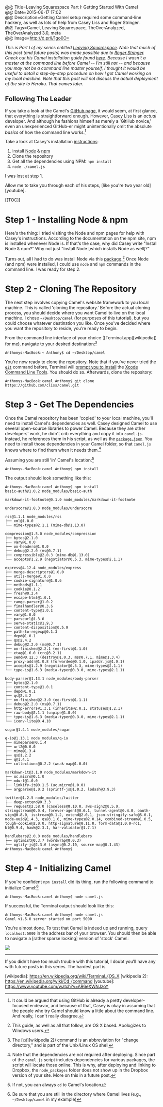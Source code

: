 @@ Title=Leaving Squarespace Part I: Getting Started With Camel  
@@ Date=2015-06-17 17:02  
@@ Description=Getting Camel setup required some command-line hackery, as well as lots of help from Casey Liss and Roger Stringer.  
@@ Tags=Camel, Leaving Squarespace, TheOverAnalyzed, TheOverAnalyzed 3.0, meta  
@@ Image=http://d.pr/i/1go0O+  

*This is Part I of my series entitled [Leaving Squarespace][ls]. Note that much of this post (and future posts) was made possible due to [Roger Stringer][rs]. Check out his Camel installation guide found [here][he]. Because I wasn't a master at the command line before Camel -- I'm still not -- and because you may not be a command line master yourself, I thought it would be useful to detail a step-by-step procedure on how I got Camel working on my local machine. Note that this post will not discuss the actual deployment of the site to Heroku. That comes later.*

<h2>Following The Leader</h2>

If you take a look at the Camel's [GitHub page][github], it would seem, at first glance, that everything is straightforward enough. However, [Casey Liss][twitter] is an *actual* developer. And although he fashions himself as merely a 'GitHub novice,' even an unexperienced GitHub-er might unintentionally omit the absolute *basics* of how the command line works.[^it]

Take a look at Casey's installation [instructions][github 2]:

1. 	Install [Node][nodejs] & [npm][npmjs]
2. Clone the repository
3. Get all the dependencies using NPM: `npm install`
4. `node ./camel.js`

I was lost at step 1. 

Allow me to take you through each of his steps, [like you're two year old][youtube].

[[TOC]]

# Step 1 - Installing Node & npm

Here's the thing: I tried visiting the Node and npm pages for help with Casey's instructions. According to the documentation on the npm site, npm is installed whenever Node is. If that's the case, why did Casey write "Install Node & npm?" Why not just "Install Node [which installs Node as well]?" 

Turns out, all I had to do was install Node via this [package][nodejs 2].[^os] Once Node (and npm) were installed, I could use `node` and `npm` commands in the command line. I was ready for step 2.

# Step 2 - Cloning The Repository

The next step involves copying Camel's website framework to you local machine. This is called 'cloning the repository.' Before the actual cloning process, you should decide where you want Camel to live on the local machine. I chose `~/Desktop/camel` (for purposes of this tutorial), but you could choose whatever destination you like. Once you've decided where you want the repository to reside, you're ready to begin. 

From the command line interface of your choice ([Terminal.app][wikipedia]) for me), navigate to your desired destination:[^th]

```
Anthonys-MacBook:~ Anthony$ cd ~/Desktop/camel
```

You're now ready to clone the repository. Note that if you've never tried the [`git`][git-scm] command before, Terminal will [prompt you to install][git-scm 2] the [Xcode Command Line Tools][housepub]. You should do so. Afterwards, clone the repository:

```
Anthonys-MacBook:camel Anthony$ git clone https://github.com/cliss/camel.git
```

# Step 3 - Get The Dependencies

Once the Camel repository has been 'copied' to your local machine, you'll need to install Camel's dependencies as well. Casey designed Camel to use several open-source libraries to power Camel. Because they are other developers' work, he didn't crib everything and copy it into `camel.js`. Instead, he references them in his script, as well as the [`package.json`][d]. You need to install those dependencies in your Camel folder, so that `camel.js` knows where to find them when it needs them.[^he]

Assuming you are still 'in' Camel's location:[^if]

```
Anthonys-MacBook:camel Anthony$ npm install
```

The output should look something like this:

```
Anthonys-MacBook:camel Anthony$ npm install
basic-auth@1.0.2 node_modules/basic-auth

markdown-it-footnote@0.1.0 node_modules/markdown-it-footnote

underscore@1.8.3 node_modules/underscore

rss@1.1.1 node_modules/rss
├── xml@1.0.0
└── mime-types@2.1.1 (mime-db@1.13.0)

compression@1.5.0 node_modules/compression
├── bytes@2.1.0
├── vary@1.0.0
├── on-headers@1.0.0
├── debug@2.2.0 (ms@0.7.1)
├── compressible@2.0.3 (mime-db@1.13.0)
└── accepts@1.2.9 (negotiator@0.5.3, mime-types@2.1.1)

express@4.12.4 node_modules/express
├── merge-descriptors@1.0.0
├── utils-merge@1.0.0
├── cookie-signature@1.0.6
├── methods@1.1.1
├── cookie@0.1.2
├── fresh@0.2.4
├── escape-html@1.0.1
├── range-parser@1.0.2
├── finalhandler@0.3.6
├── content-type@1.0.1
├── vary@1.0.0
├── parseurl@1.3.0
├── serve-static@1.9.3
├── content-disposition@0.5.0
├── path-to-regexp@0.1.3
├── depd@1.0.1
├── qs@2.4.2
├── debug@2.2.0 (ms@0.7.1)
├── on-finished@2.2.1 (ee-first@1.1.0)
├── etag@1.6.0 (crc@3.2.1)
├── send@0.12.3 (destroy@1.0.3, ms@0.7.1, mime@1.3.4)
├── proxy-addr@1.0.8 (forwarded@0.1.0, ipaddr.js@1.0.1)
├── accepts@1.2.9 (negotiator@0.5.3, mime-types@2.1.1)
└── type-is@1.6.3 (media-typer@0.3.0, mime-types@2.1.1)

body-parser@1.13.1 node_modules/body-parser
├── bytes@2.1.0
├── content-type@1.0.1
├── depd@1.0.1
├── qs@2.4.2
├── on-finished@2.3.0 (ee-first@1.1.1)
├── debug@2.2.0 (ms@0.7.1)
├── http-errors@1.3.1 (inherits@2.0.1, statuses@1.2.1)
├── raw-body@2.1.1 (unpipe@1.0.0)
├── type-is@1.6.3 (media-typer@0.3.0, mime-types@2.1.1)
└── iconv-lite@0.4.10

sugar@1.4.1 node_modules/sugar

q-io@1.13.1 node_modules/q-io
├── mimeparse@0.1.4
├── url2@0.0.0
├── mime@1.3.4
├── qs@1.2.2
├── q@1.4.1
└── collections@0.2.2 (weak-map@1.0.0)

markdown-it@3.1.0 node_modules/markdown-it
├── uc.micro@0.1.0
├── mdurl@1.0.0
├── linkify-it@0.1.5 (uc.micro@1.0.0)
└── argparse@1.0.2 (sprintf-js@1.0.2, lodash@3.9.3)

twitter@1.2.5 node_modules/twitter
├── deep-extend@0.3.3
└── request@2.58.0 (caseless@0.10.0, aws-sign2@0.5.0, stringstream@0.0.4, forever-agent@0.6.1, tunnel-agent@0.4.0, oauth-sign@0.8.0, isstream@0.1.2, extend@2.0.1, json-stringify-safe@5.0.1, node-uuid@1.4.3, qs@3.1.0, mime-types@2.0.14, combined-stream@1.0.5, tough-cookie@2.0.0, http-signature@0.11.0, form-data@1.0.0-rc1, bl@0.9.4, hawk@2.3.1, har-validator@1.7.1)

handlebars@2.0.0 node_modules/handlebars
├── optimist@0.3.7 (wordwrap@0.0.3)
└── uglify-js@2.3.6 (async@0.2.10, source-map@0.1.43)
Anthonys-MacBook:camel Anthony$
```

# Step 4 - Initializing Camel

If you're confident `npm install` did its thing, run the following command to initialize Camel:[^be]

```
Anthonys-MacBook:camel Anthony$ node camel.js
```

If successful, the Terminal output should look like this:

```
Anthonys-MacBook:camel Anthony$ node camel.js
Camel v1.5.0 server started on port 5000
```

You're almost done. To test that Camel is indeed up and running, query `localhost:5000` in the address bar of your browser. You should then be able to navigate a [rather sparse looking] version of 'stock' Camel:

![][d 2]

<hr class="small" />

If you didn't have too much trouble with this tutorial, I doubt you'll have any with future posts in this series. The hardest part is

[^be]: Be sure that you are still in the directory where Camel lives (e.g., `~/Desktop/camel` in my example)
[^he]: Note that the dependencies are not required after deploying. Since part of the `camel.js` script includes dependencies for various packages, the script will locate those online. This is why, after deploying and linking to Dropbox, the `node_packages` folder does not show up in the Dropbox version of your site. More on this in a future post. 
[^if]: If not, you can always `cd`  to Camel's location
[^it]: It could be argued that using GitHub is already a pretty developer-focused endeavor, and because of that, Casey is okay in assuming that the people who try Camel should know a little about the command line. And really, I can't really disagree. 
[^th]: The [`cd`][wikipedia 2]) command is an abbreviation for "change directory," and is part of the Unix/Linux OS shell
[^os]: This guide, as well as all that follow, are OS X based. Apologizes to Windows users.

[d]: http://d.pr/i/1hkag+
[d 2]: http://d.pr/i/1lmVC+
[git-scm]: http://git-scm.com
[git-scm 2]: http://git-scm.com/book/en/v2/Getting-Started-Installing-Git#Installing-on-Mac
[github]: https://github.com/cliss/camel
[github 2]: https://github.com/cliss/camel#installation
[he]: http://www.sitepoint.com/deploying-camel-js-blog-heroku/
[housepub]: http://jtimberman.housepub.org/blog/2012/02/26/xcode-command-line-tools/
[ls]: http://www.theoveranalyzed.net/tags/Leaving%20Squarespace
[nodejs]: http://nodejs.org/
[nodejs 2]: http://nodejs.org/dist/v0.12.4/node-v0.12.4.pkg
[npmjs]: https://www.npmjs.org/
[rs]: https://twitter.com/freekrai
[twitter]: https://twitter.com/caseyliss
[wikipedia]: https://en.wikipedia.org/wiki/Terminal_(OS_X
[wikipedia 2]: https://en.wikipedia.org/wiki/Cd_(command
[youtube]: https://www.youtube.com/watch?v=AR6eXWNJzoY